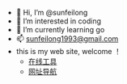 - 👋 Hi, I’m @sunfeilong
- 👀 I’m interested in coding
- 🌱 I’m currently learning go
- 📫 sunfeilong1993@gmail.com
- this is my web site, welcome ！
  * [在线工具](https://www.bittygarden.com/)
  * [网址导航](https://wisteria.bittygarden.com/)

